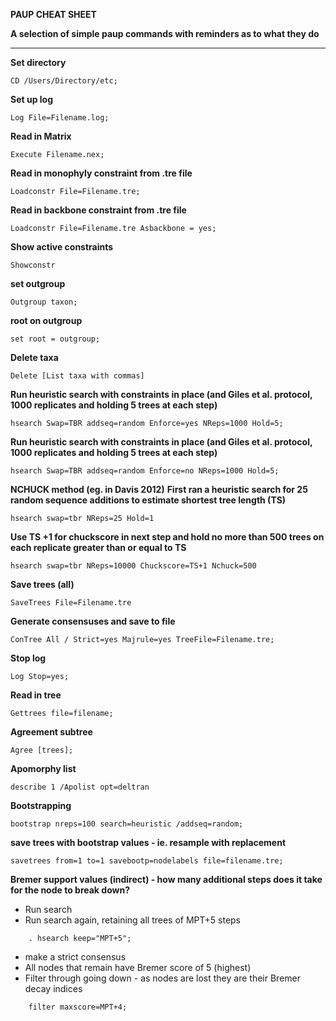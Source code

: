 **PAUP CHEAT SHEET**

**A selection of simple paup commands with reminders as to what they do**
***

**Set directory**
```
CD /Users/Directory/etc;
```
**Set up log**
```
Log File=Filename.log;
```
**Read in Matrix**
```
Execute Filename.nex;
```
**Read in monophyly constraint from .tre file**
```
Loadconstr File=Filename.tre;
```
**Read in backbone constraint from .tre file**
```
Loadconstr File=Filename.tre Asbackbone = yes;
```
**Show active constraints**
```
Showconstr
```
**set outgroup**
```
Outgroup taxon;
```
**root on outgroup**
```
set root = outgroup;
```
**Delete taxa**
```
Delete [List taxa with commas]
```
**Run heuristic search with constraints in place (and Giles et al. protocol, 1000 replicates and holding 5 trees at each step)**
```
hsearch Swap=TBR addseq=random Enforce=yes NReps=1000 Hold=5;
```
**Run heuristic search with constraints in place (and Giles et al. protocol, 1000 replicates and holding 5 trees at each step)**
```
hsearch Swap=TBR addseq=random Enforce=no NReps=1000 Hold=5;
```
**NCHUCK method (eg. in Davis 2012)**
**First ran a heuristic search for 25 random sequence additions to estimate shortest tree length (TS)**
```
hsearch swap=tbr NReps=25 Hold=1
```
**Use TS +1 for chuckscore in next step and hold no more than 500 trees on each replicate  greater than or equal to TS**
```
hsearch swap=tbr NReps=10000 Chuckscore=TS+1 Nchuck=500
```
**Save trees (all)**
```
SaveTrees File=Filename.tre
```
**Generate consensuses and save to file**
```
ConTree All / Strict=yes Majrule=yes TreeFile=Filename.tre;
```
**Stop log**
```
Log Stop=yes;
```
**Read in tree**
```
Gettrees file=filename;
```
**Agreement subtree**
```
Agree [trees];
```
**Apomorphy list**
```
describe 1 /Apolist opt=deltran
```
**Bootstrapping**
```
bootstrap nreps=100 search=heuristic /addseq=random;
```
**save trees with bootstrap values - ie. resample with replacement**
```
savetrees from=1 to=1 savebootp=nodelabels file=filename.tre;
```
**Bremer support values (indirect) - how many additional steps does it take for the node to break down?**
* Run search
* Run search again, retaining all trees of MPT+5 steps
```
	. hsearch keep="MPT+5";
```
* make a strict consensus
* All nodes that remain have Bremer score of 5 (highest)
* Filter through going down - as nodes are lost they are their Bremer decay indices
```
	filter maxscore=MPT+4;
```